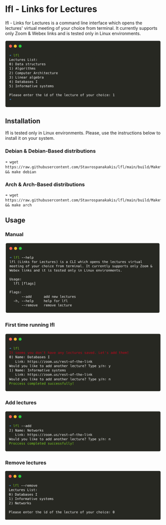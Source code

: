 # lfl - Links for Lectures

lfl - Links for Lectures is a command line interface which opens the lectures' virtual meeting of your choice
from terminal. It currently supports only Zoom & Webex links and is tested only in Linux environments.

<p align="center">
  <img src="./assets/preview.png"/>
</p>

## Installation
lfl is tested only in Linux environments. Please, use the instructions below to install it on your system.

### Debian & Debian-Based distributions
```
➜ wget https://raw.githubusercontent.com/Stavrospanakakis/lfl/main/build/Makefile && make debian
```

### Arch & Arch-Based distributions
```
➜ wget https://raw.githubusercontent.com/Stavrospanakakis/lfl/main/build/Makefile && make arch
```

## Usage

### Manual

<p align="center">
  <img src="./assets/manual.png"/>
</p>

### First time running lfl

<p align="center">
  <img src="./assets/first-time.png"/>
</p>

### Add lectures

<p align="center">
  <img src="./assets/add.png"/>
</p>


### Remove lectures

<p align="center">
  <img src="./assets/remove.png"/>
</p>


